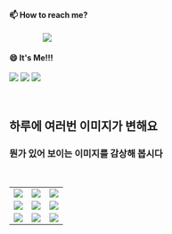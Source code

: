 #### 📫 How to reach me?
<a href="mailto:thquddnr123@gmail.com">
    <img 
        src="https://img.shields.io/badge/Gmail-d14836?style=flat-square&logo=Gmail&logoColor=white&link=mailto:thquddnr123@gmail.com"
        style="height : auto; margin-left : 60px; margin-right : 60px;"/>
</a>

#### 😄 It's Me!!!

<a href="https://cybecho.notion.site/SBU-s-Archives-854ccd3338c2456a867956f26143998a" target="_blank"><img src="https://img.shields.io/badge/Portfolio-303030?style=for-the-badge&logo=Notion&logoColor=white"/></a>
<a href="https://www.instagram.com/junk_warrior_vintage/" target="_blank"><img src="https://img.shields.io/badge/@junk_warrir_vintage-E4405F?style=for-the-badge&logo=Instagram&logoColor=white"/></a>
<a href="https://www.behance.net/thquddnr125654" target="_blank"><img src="https://img.shields.io/badge/Behance-1769FF?style=for-the-badge&logo=Behance&logoColor=white"/></a>

</br>

## 하루에 여러번 이미지가 변해요
### 뭔가 있어 보이는 이미지를 감상해 봅시다

<!--
마크업 바로보기 사이트
https://dillinger.io/ 
-->
 <br/> <table>
<tr>
<td><img src='https://www.random-art.org/img/large/416070.jpg'></td>
<td><img src='https://www.random-art.org/img/large/416832.jpg'></td>
<td><img src='https://www.random-art.org/img/large/416054.jpg'></td>
</tr>
<tr>
<td><img src='https://www.random-art.org/img/large/416234.jpg'></td>
<td><img src='https://www.random-art.org/img/large/416271.jpg'></td>
<td><img src='https://www.random-art.org/img/large/416107.jpg'></td>
</tr>
<tr>
<td><img src='https://www.random-art.org/img/large/416031.jpg'></td>
<td><img src='https://www.random-art.org/img/large/415735.jpg'></td>
<td><img src='https://www.random-art.org/img/large/416318.jpg'></td>
</tr>
</table>
